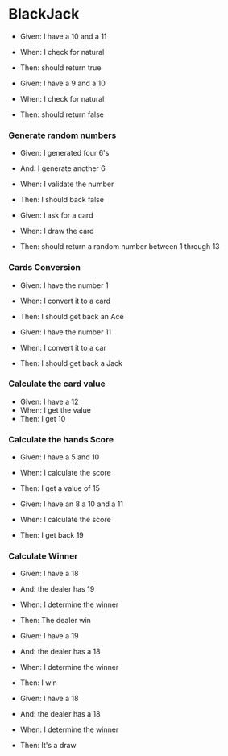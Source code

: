 # BlackJack

- Given: I have a 10 and a 11
- When: I check for natural
- Then: should return true

- Given: I have a 9 and a 10
- When: I check for natural
- Then: should return false

### Generate random numbers

- Given: I generated four 6's
- And: I generate another 6
- When: I validate the number
- Then: I should back false

- Given: I ask for a card 
- When: I draw the card
- Then: should return a random number between 1 through 13

### Cards Conversion

- Given: I have the number 1
- When: I convert it to a card
- Then: I should get back an Ace

- Given: I have the number 11
- When: I convert it to a car
- Then: I should get back a Jack

### Calculate the card value

- Given: I have a 12
- When: I get the value
- Then: I get 10

### Calculate the hands Score

- Given: I have a 5 and 10
- When: I calculate the score
- Then: I get a value of 15

- Given: I have an 8 a 10 and a 11
- When: I calculate the score
- Then: I get back 19

### Calculate Winner

- Given: I have a 18
- And: the dealer has 19
- When: I determine the winner
- Then: The dealer win

- Given: I have a 19
- And: the dealer has a 18
- When: I determine the winner
- Then: I win

- Given: I have a 18
- And: the dealer has a 18
- When: I determine the winner
- Then: It's a draw




